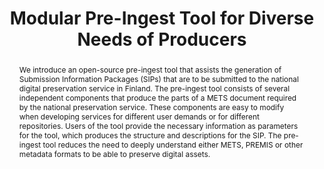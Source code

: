 ---
abstract: We introduce an open-source pre-ingest tool that assists the generation
  of Submission Information Packages (SIPs) that are to be submitted to the national
  digital preservation service in Finland. The pre-ingest tool consists of several
  independent components that produce the parts of a METS document required by the
  national preservation service. These components are easy to modify when developing
  services for different user demands or for different repositories. Users of the
  tool provide the necessary information as parameters for the tool, which produces
  the structure and descriptions for the SIP. The pre-ingest tool reduces the need
  to deeply understand either METS, PREMIS or other metadata formats to be able to
  preserve digital assets.
creators:
- Lehtonen, Kuisma
- Somerkoski, Pauliina
- Törnroos, Juha
- Vatanen, Mikko
- Koivunen, Kimmo
date: null
document_url: https://services.phaidra.univie.ac.at/api/object/o:931108/download
grand_parent: iPRES
institutions: []
keywords:
- kyoto
landing_page_url: https://phaidra.univie.ac.at/o:931108
language: eng
layout: publication
license: CC BY-SA 4.0 International
notes_url: null
parent: iPRES 2017
publication_type: paper
size: 432897
slides_url: null
source_name: iPRES
stream_url: null
title: Modular Pre-Ingest Tool for Diverse Needs of Producers
year: 2017
---